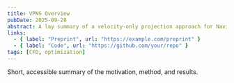 ```yaml
---
title: VPNS Overview
pubDate: 2025-09-28
abstract: A lay summary of a velocity-only projection approach for Navier–Stokes.
links:
  - { label: "Preprint", url: "https://example.com/preprint" }
  - { label: "Code", url: "https://github.com/your/repo" }
tags: [CFD, optimization]
---
```

Short, accessible summary of the motivation, method, and results.
